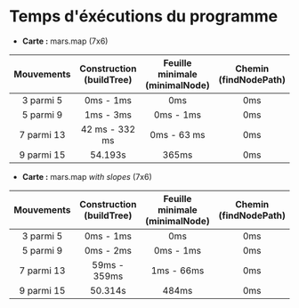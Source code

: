 # Temps d'éxécutions du programme

- **Carte :** mars.map (7x6)

| Mouvements | Construction<br/>(buildTree) | Feuille minimale<br/>(minimalNode) | Chemin<br/>(findNodePath) | Guidage<br/>Complet |
|:----------:|:----------------------------:|:----------------------------------:|:-------------------------:|:-------------------:|
| 3 parmi 5  |          0ms - 1ms           |                0ms                 |            0ms            |        79ms         |
| 5 parmi 9  |          1ms - 3ms           |             0ms - 1ms              |            0ms            |        38ms         |
| 7 parmi 13 |        42 ms - 332 ms        |            0ms - 63 ms             |            0ms            |       1.666s        |
| 9 parmi 15 |           54.193s            |               365ms                |            0ms            |       181.21s       |

- **Carte :** mars.map *with slopes* (7x6)

| Mouvements | Construction<br/>(buildTree) | Feuille minimale<br/>(minimalNode) | Chemin<br/>(findNodePath) | Guidage<br/>Complet |
|:----------:|:----------------------------:|:----------------------------------:|:-------------------------:|:-------------------:|
| 3 parmi 5  |          0ms - 1ms           |                0ms                 |            0ms            |        105ms        |
| 5 parmi 9  |          0ms - 2ms           |             0ms - 1ms              |            0ms            |        102ms        |
| 7 parmi 13 |         59ms - 359ms         |             1ms - 66ms             |            0ms            |        768ms        |
| 9 parmi 15 |           50.314s            |               484ms                |            0ms            |       197.65s       |
